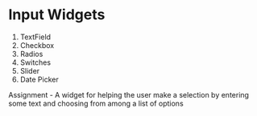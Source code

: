 # Input Widgets
1. TextField
2. Checkbox
3. Radios
4. Switches
5. Slider
6. Date Picker

Assignment - A widget for helping the user make a selection by entering some text and choosing from among a list of options